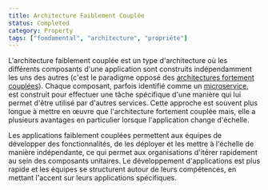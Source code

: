 ```yaml
---
title: Architecture Faiblement Couplée
status: Completed
category: Property
tags: ["fondamental", "architecture", "propriété"]
---
```


L'architecture faiblement couplée est un type d'architecture où les différents composants
d'une application sont construits indépendamment les uns des autres (c'est le paradigme opposé
des [architectures fortement couplées](/fr/tightly-coupled-architectures/)).
Chaque composant, parfois identifié comme un [microservice](/fr/microservices-architecture/), est construit pour effectuer une tâche spécifique d'une manière qui lui permet d'être utilisé par d'autres services.
Cette approche est souvent plus longue à mettre en œuvre que l'architecture fortement couplée
mais, elle a plusieurs avantages en particulier lorsque l'application change d'échelle.

Les applications faiblement couplées permettent aux équipes de développer des fonctionnalités, de les déployer et les mettre à l'échelle de manière indépendante, ce qui permet aux organisations d'itérer rapidement au sein des composants unitaires.
Le développement d'applications est plus rapide et les équipes se structurent autour de leurs compétences, en mettant l'accent sur leurs applications spécifiques.
